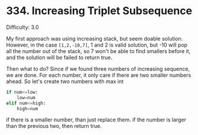 # 334. Increasing Triplet Subsequence

Difficulty: 3.0

My first approach was using increasing stack, but seem doable solution. However, in the case ```[1,2,-10,7]```, 1 and 2 is valid solution, but -10 will pop all the number out of the stack, so 7 won't be able to find smallers before it, and the solution will be failed to return true.

Then what to do? Since if we found three numbers of increasing sequence, we are done. For each number, it only care if there are two smaller numbers ahead. So let's create two numbers with max int
```python
if num<=low:
    low=num
elif num<=high:
    high=num
```
if there is a smaller number, than just replace them.
if the number is larger than the previous two, then return true.